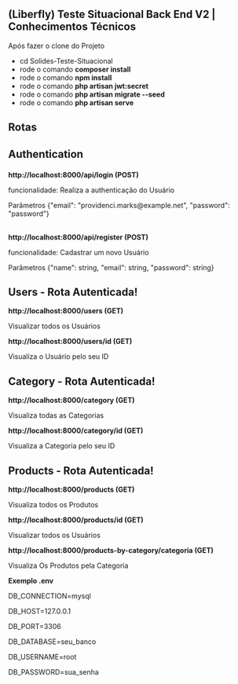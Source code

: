 ## (Liberfly) Teste Situacional Back End V2 | Conhecimentos Técnicos
Após fazer o clone do Projeto
- cd Solides-Teste-Situacional
- rode o comando **composer install**
- rode o comando **npm install**
- rode o comando **php artisan jwt:secret**
- rode o comando **php artisan migrate --seed**
- rode o comando **php artisan serve**

## Rotas
## <p>Authentication</p>
**<p>http://localhost:8000/api/login  (POST)</p>**
<p>funcionalidade: Realiza a authenticação do Usuário</p>
Parâmetros
{"email": "providenci.marks@example.net", "password": "password"}
<br>
<br>

**<p>http://localhost:8000/api/register (POST)</p>**
<p>funcionalidade: Cadastrar um novo Usuário</p>
Parâmetros
{"name": string,
"email": string,
"password": string}
<br>

## Users - Rota Autenticada!

**<p>http://localhost:8000/users (GET)</p>**
<p>Visualizar todos os Usuários</p>

**<p>http://localhost:8000/users/id (GET)</p>**
<p>Visualiza o Usuário pelo seu ID</p>

## Category - Rota Autenticada!
**<p>http://localhost:8000/category (GET)</p>**
<p>Visualiza todas as Categorias</p>

**<p>http://localhost:8000/category/id (GET)</p>**
<p>Visualiza a Categoria pelo seu ID </p>

## Products - Rota Autenticada!
**<p>http://localhost:8000/products (GET)</p>**
<p>Visualiza todos os Produtos</p>

**<p>http://localhost:8000/products/id (GET)</p>**
<p>Visualizar todos os Usuários</p>

**<p>http://localhost:8000/products-by-category/categoria (GET)</p>**
<p>Visualiza Os Produtos pela Categoria</p>

**Exemplo .env**
<p>DB_CONNECTION=mysql</p>
<p>DB_HOST=127.0.0.1</p>
<p>DB_PORT=3306</p>
<p>DB_DATABASE=seu_banco</p>
<p>DB_USERNAME=root</p>
<p>DB_PASSWORD=sua_senha</p>
